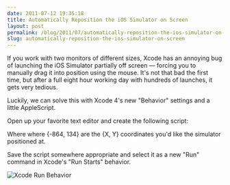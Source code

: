```yaml
---
date: 2011-07-12 19:35:18
title: Automatically Reposition the iOS Simulator on Screen
layout: post
permalink: /blog/2011/07/automatically-reposition-the-ios-simulator-on-screen/index.html
slug: automatically-reposition-the-ios-simulator-on-screen
---
```

If you work with two monitors of different sizes, Xcode has an annoying bug of launching the iOS Simulator partially off screen &mdash; forcing you to manually drag it into position using the mouse. It's not that bad the first time, but after a full eight hour working day with hundreds of launches, it gets very tedious.

Luckily, we can solve this with Xcode 4's new "Behavior" settings and a little AppleScript.

Open up your favorite text editor and create the following script:

<script src="https://gist.github.com/1078783.js?file=gistfile1.bash"></script>

Where where {-864, 134} are the {X, Y} coordinates you'd like the simulator positioned at.

Save the script somewhere appropriate and select it as a new "Run" command in Xcode's "Run Starts" behavior.

![Xcode Run Behavior](http://cdn.tyler.fm/blog/run-behavior.png)